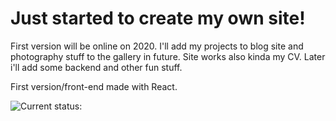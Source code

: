 # Just started to create my own site!

First version will be online on 2020. I'll add my projects to blog site and photography stuff to the gallery in future. Site works also kinda my CV. Later i'll add some backend and other fun stuff.

First version/front-end made with React. 


![Current status:](https://github.com/ElmeriKinnunen/ownWebsite/blob/parallax/status1.gif)
